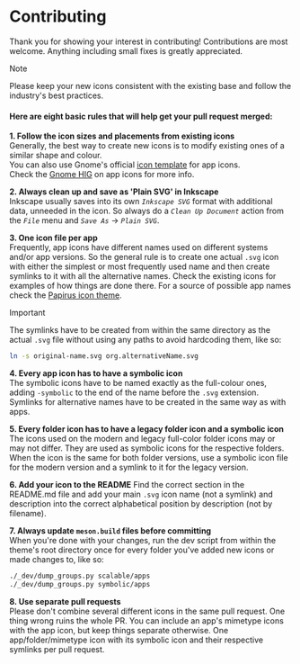# Contributing

Thank you for showing your interest in contributing! Contributions are most welcome. Anything including small fixes is greatly appreciated.

> [!NOTE]
> Please keep your new icons consistent with the existing base and follow the industry's best practices.  

#### Here are eight basic rules that will help get your pull request merged:

**1. Follow the icon sizes and placements from existing icons**  
Generally, the best way to create new icons is to modify existing ones of a similar shape and colour.  
You can also use Gnome's official [icon template](https://gitlab.gnome.org/Teams/Design/HIG-app-icons/blob/master/template.svg) for app icons.  
Check the [Gnome HIG](https://developer.gnome.org/hig/guidelines/app-icons.html) on app icons for more info.

**2. Always clean up and save as 'Plain SVG' in Inkscape**  
Inkscape usually saves into its own _`Inkscape SVG`_ format with additional data, unneeded in the icon. So always do a _`Clean Up Document`_ action from the _`File`_ menu and _`Save As`_ -> _`Plain SVG`_. 

**3. One icon file per app**  
Frequently, app icons have different names used on different systems and/or app versions. So the general rule is to create one actual `.svg` icon with either the simplest or most frequently used name and then create symlinks to it with all the alternative names. Check the existing icons for examples of how things are done there. For a source of possible app names check the [Papirus icon theme](https://github.com/PapirusDevelopmentTeam/papirus-icon-theme/).  
> [!IMPORTANT]
> The symlinks have to be created from within the same directory as the actual `.svg` file without using any paths to avoid hardcoding them, like so:
>
> ```sh
> ln -s original-name.svg org.alternativeName.svg
> ```

**4. Every app icon has to have a symbolic icon**  
The symbolic icons have to be named exactly as the full-colour ones, adding `-symbolic` to the end of the name before the `.svg` extension.
Symlinks for alternative names have to be created in the same way as with apps.

**5. Every folder icon has to have a legacy folder icon and a symbolic icon**  
The icons used on the modern and legacy full-color folder icons may or may not differ. They are used as symbolic icons for the respective folders. When the icon is the same for both folder versions, use a symbolic icon file for the modern version and a symlink to it for the legacy version.

**6. Add your icon to the README**
Find the correct section in the README.md file and add your main `.svg` icon name (not a symlink) and description into the correct alphabetical position by description (not by filename).

**7. Always update `meson.build` files before committing**  
When you're done with your changes, run the dev script from within the theme's root directory once for every folder you've added new icons or made changes to, like so:

```sh
./_dev/dump_groups.py scalable/apps
./_dev/dump_groups.py symbolic/apps
```

**8. Use separate pull requests**  
Please don't combine several different icons in the same pull request. One thing wrong ruins the whole PR. You can include an app's mimetype icons with the app icon, but keep things separate otherwise. One app/folder/mimetype icon with its symbolic icon and their respective symlinks per pull request.
